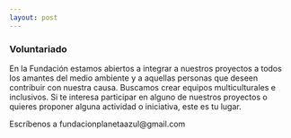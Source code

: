 ```yaml
---
layout: post
---
```


<div class="bradcam_area breadcam_bg overlay d-flex align-items-center justify-content-center">
        <div class="container">
            <div class="row">
                <div class="col-xl-12">
                    <div class="bradcam_text text-center">
                        <h3>Voluntariado</h3>
                    </div>
                </div>
            </div>
        </div>
</div>

<section class="blog_area single-post-area section-padding">
      <div class="container">
         <div class="row">
            <div class="col-lg-12 posts-list">
               <div class="single-post">
                  <div class="blog_details">
<p>En la Fundación estamos abiertos a integrar a nuestros proyectos a todos los amantes del medio ambiente y a aquellas personas que deseen contribuir con nuestra causa. Buscamos crear equipos multiculturales e inclusivos. Si te interesa participar en alguno de nuestros proyectos o quieres proponer alguna actividad o iniciativa, este es tu lugar.

</p>
<p>Escríbenos a fundacionplanetaazul@gmail.com 

</p>
                  </div>
               </div>
            </div>
         </div>
      </div>

</section>